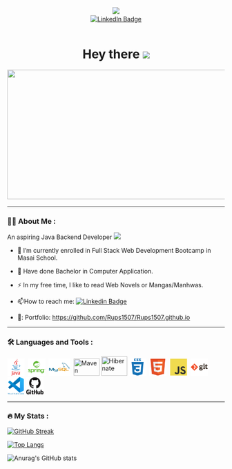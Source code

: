 <div id="header" align="center">
  <img src="https://media.giphy.com/media/M9gbBd9nbDrOTu1Mqx/giphy.gif" width="100"/>
</div>

<div id="badges" align="center">
  <a href="https://www.linkedin.com/in/rupesh-tiwari-a78031182/">
    <img src="https://img.shields.io/badge/LinkedIn-blue?style=for-the-badge&logo=linkedin&logoColor=white" alt="LinkedIn Badge"/>
  </a>
<!--   <a href="your-youtube-URL">
    <img src="https://img.shields.io/badge/YouTube-red?style=for-the-badge&logo=youtube&logoColor=white" alt="Youtube Badge"/>
  </a>
  <a href="your-twitter-URL">
    <img src="https://img.shields.io/badge/Twitter-blue?style=for-the-badge&logo=twitter&logoColor=white" alt="Twitter Badge"/>
  </a> -->
</div>

<div align="center"><img src="https://komarev.com/ghpvc/?username=Rups1507&style=flat-square&color=blue" alt=""/></div>


<h1 align="center">
  Hey there
  <img src="https://media.giphy.com/media/hvRJCLFzcasrR4ia7z/giphy.gif" width="30px"/>
</h1>

<div align="center">
  <img src="https://media.giphy.com/media/dWesBcTLavkZuG35MI/giphy.gif" width="600" height="300"/>
</div>

---

### :man_technologist: About Me :

An aspiring Java Backend Developer <img src="https://media.giphy.com/media/WUlplcMpOCEmTGBtBW/giphy.gif" width="30"> 
- :telescope: I’m currently enrolled in Full Stack Web Development Bootcamp in Masai School.

- :school: Have done Bachelor in Computer Application.

- :zap: In my free time, I like  to read Web Novels or Mangas/Manhwas.

- :mailbox:How to reach me: [![Linkedin Badge](https://img.shields.io/badge/-kakbar-blue?style=flat&logo=Linkedin&logoColor=white)](https://www.linkedin.com/in/rupesh-tiwari-a78031182/)
- 🧰: Portfolio: https://github.com/Rups1507/Rups1507.github.io

---

### :hammer_and_wrench: Languages and Tools :
<div>
  <img src="https://github.com/devicons/devicon/blob/master/icons/java/java-original-wordmark.svg" title="Java" alt="Java" width="40" height="40"/>&nbsp;
  <img src="https://github.com/devicons/devicon/blob/master/icons/spring/spring-original-wordmark.svg" title="Spring" alt="Spring" width="40" height="40"/>&nbsp;
  <img src="https://github.com/devicons/devicon/blob/master/icons/mysql/mysql-original-wordmark.svg" title="MySQL"  alt="MySQL" width="50" height="40"/>&nbsp;
  <img src="https://upload.wikimedia.org/wikipedia/commons/5/52/Apache_Maven_logo.svg" title="Maven" **alt="Maven" width="60" height="40"/>
  <img src="https://www.vectorlogo.zone/logos/hibernate/hibernate-ar21.svg" title="Hibernate" **alt="Hibernate" width="60" height="45"/>
  <img src="https://github.com/devicons/devicon/blob/master/icons/css3/css3-plain-wordmark.svg"  title="CSS3" alt="CSS" width="40" height="40"/>&nbsp;
  <img src="https://github.com/devicons/devicon/blob/master/icons/html5/html5-original.svg" title="HTML5" alt="HTML" width="40" height="40"/>&nbsp;
  <img src="https://github.com/devicons/devicon/blob/master/icons/javascript/javascript-original.svg" title="JavaScript" alt="JavaScript" width="40" height="40"/>&nbsp;
  <img src="https://github.com/devicons/devicon/blob/master/icons/git/git-original-wordmark.svg" title="Git" **alt="Git" width="40" height="40"/>
  <img src="https://github.com/devicons/devicon/blob/master/icons/vscode/vscode-original-wordmark.svg" title="VSCode" **alt="VSCode" width="40" height="40"/>
    <img src="https://github.com/devicons/devicon/blob/master/icons/github/github-original-wordmark.svg" title="GitHub" **alt="GitHub" width="40" height="40"/>
  
  
</div>

---

### :fire: My Stats :

[![GitHub Streak](http://github-readme-streak-stats.herokuapp.com?user=Rups1507&theme=dark&background=000000)](https://git.io/streak-stats)

[![Top Langs](https://github-readme-stats.vercel.app/api/top-langs/?username=Rups1507&layout=compact&theme=vision-friendly-dark)](https://github.com/anuraghazra/github-readme-stats)

![Anurag's GitHub stats](https://github-readme-stats.vercel.app/api?username=Rups1507&show_icons=true&theme=radical)
<!--
**Rups1507/Rups1507** is a ✨ _special_ ✨ repository because its `README.md` (this file) appears on your GitHub profile.

Here are some ideas to get you started:

- 🔭 I’m currently working on ...
- 🌱 I’m currently learning ...
- 👯 I’m looking to collaborate on ...
- 🤔 I’m looking for help with ...
- 💬 Ask me about ...
- 📫 How to reach me: ...
- 😄 Pronouns: ...
- ⚡ Fun fact: ...
-->
